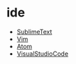# ide
  * [SublimeText](awesome/sublime-bookmarks.md)
  * [Vim](awesome/vim-galore.md)
  * [Atom](awesome/awesome-atom.md)
  * [VisualStudioCode](awesome/awesome-vscode.md)
